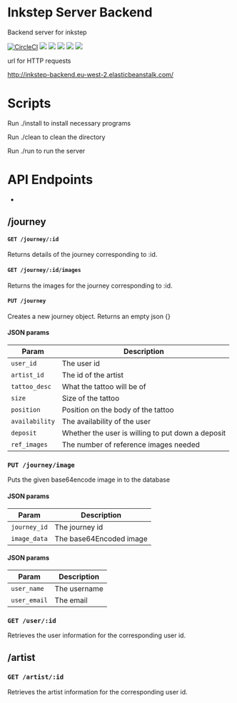 # Inkstep Server Backend
Backend server for inkstep


[![CircleCI](https://circleci.com/gh/inkstep/backend.svg?style=svg)](https://circleci.com/gh/inkstep/backend)
![](https://img.shields.io/badge/database-postgres-purple.svg)
![](https://img.shields.io/badge/dependancies-gradle-green.svg)
![](https://img.shields.io/badge/container-docker-blue.svg)
![](https://img.shields.io/badge/server-aws-yellow.svg)
![](https://img.shields.io/badge/project-inkstep-black.svg)

url for HTTP requests

<http://inkstep-backend.eu-west-2.elasticbeanstalk.com/>

# Scripts
Run ./install to install necessary programs

Run ./clean to clean the directory

Run ./run to run the server

# API Endpoints

-
## /journey

#### `GET /journey/:id`

Returns details of the journey corresponding to :id.

#### `GET /journey/:id/images`

Returns the images for the journey corresponding to :id.

#### `PUT /journey`

Creates a new journey object. Returns an empty json {}

#### JSON params

| Param | Description |
| ---- | ------ |
| `user_id` | The user id |
| `artist_id` | The id of the artist |
| `tattoo_desc` | What the tattoo will be of |
| `size` | Size of the tattoo |
| `position` | Position on the body of the tattoo |
| `availability` | The availability of the user |
| `deposit` | Whether the user is willing to put down a deposit |
| `ref_images` | The number of reference images needed |

### `PUT /journey/image`

Puts the given base64encode image in to the database

#### JSON params

| Param | Description |
| ---- | ------ |
| `journey_id` | The journey id |
| `image_data` | The base64Encoded image |


#### JSON params

| Param | Description |
| ---- | ------ |
| `user_name` | The username |
| `user_email` | The email |

### `GET /user/:id`

Retrieves the user information for the corresponding user id.

## /artist

### `GET /artist/:id`

Retrieves the artist information for the corresponding user id.
